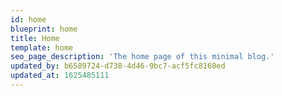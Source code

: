 ```yaml
---
id: home
blueprint: home
title: Home
template: home
seo_page_description: 'The home page of this minimal blog.'
updated_by: b6589724-d738-4d46-9bc7-acf5fc8160ed
updated_at: 1625485111
---
```

